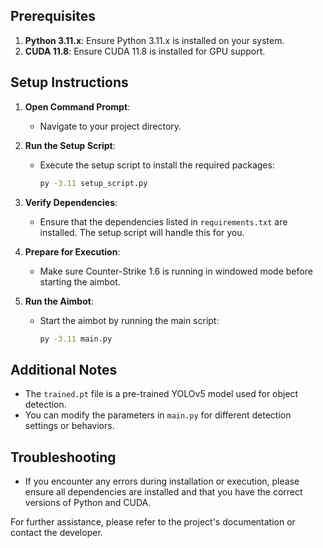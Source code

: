 
## Prerequisites

1. **Python 3.11.x**: Ensure Python 3.11.x is installed on your system.
2. **CUDA 11.8**: Ensure CUDA 11.8 is installed for GPU support.

## Setup Instructions

1. **Open Command Prompt**:
   - Navigate to your project directory.

2. **Run the Setup Script**:
   - Execute the setup script to install the required packages:
     ```bash
     py -3.11 setup_script.py
     ```

3. **Verify Dependencies**:
   - Ensure that the dependencies listed in `requirements.txt` are installed. The setup script will handle this for you.

4. **Prepare for Execution**:
   - Make sure Counter-Strike 1.6 is running in windowed mode before starting the aimbot.

5. **Run the Aimbot**:
   - Start the aimbot by running the main script:
     ```bash
     py -3.11 main.py
     ```

## Additional Notes

- The `trained.pt` file is a pre-trained YOLOv5 model used for object detection.
- You can modify the parameters in `main.py` for different detection settings or behaviors.

## Troubleshooting

- If you encounter any errors during installation or execution, please ensure all dependencies are installed and that you have the correct versions of Python and CUDA.

For further assistance, please refer to the project's documentation or contact the developer.


